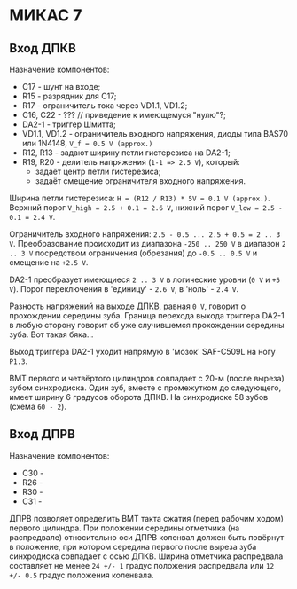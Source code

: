 # МИКАС 7

## Вход ДПКВ

Назначение компонентов:
* C17 - шунт на входе;
* R15 - разрядник для C17;
* R17 - ограничитель тока через VD1.1, VD1.2;
* C16, C22 - ??? // приведение к имеющемуся "нулю"?;
* DA2-1 - триггер Шмитта;
* VD1.1, VD1.2 - ограничитель входного напряжения, диоды типа BAS70 или 1N4148, ```V_f = 0.5 V (approx.)```
* R12, R13 - задают ширину петли гистерезиса на DA2-1;
* R19, R20 - делитель напряжения (```1-1 => 2.5 V```), который:
    - задаёт центр петли гистерезиса;
    - задаёт смещение ограничителя входного напряжения.

Ширина петли гистерезиса: ```H = (R12 / R13) * 5V = 0.1 V (approx.)```.
Верхний порог ```V_high = 2.5 + 0.1 = 2.6 V```, нижний порог ```V_low = 2.5 - 0.1 = 2.4 V```.

Ограничитель входного напряжения: ```2.5 - 0.5 ... 2.5 + 0.5 = 2 .. 3 V```.
Преобразование происходит из диапазона ```-250 .. 250 V``` в диапазон ```2 .. 3 V```
посредством ограничения (обрезания) до ```-0.5 .. 0.5 V``` и смещение на ```+2.5 V```.

DA2-1 преобразует имеющиеся ```2 .. 3 V``` в логические уровни (```0 V``` и ```+5 V```).
Порог переключения в 'единицу' - ```2.6 V```, в 'ноль' - ```2.4 V```.

Разность напряжений на выходе ДПКВ, равная ```0 V```, говорит о прохождении середины зуба.
Граница перехода выхода триггера DA2-1 в любую сторону говорит об уже случившемся прохождении середины зуба.
Вот такая бяка...

Выход триггера DA2-1 уходит напрямую в 'мозок' SAF-C509L на ногу ```P1.3```.

ВМТ первого и четвёртого цилиндров совпадает с 20-м (после выреза) зубом синхродиска.
Один зуб, вместе с промежутком до следующего, имеет ширину 6 градусов оборота ДПКВ.
На синхродиске 58 зубов (схема ```60 - 2```).

## Вход ДПРВ

Назначение компонентов:
* C30 - 
* R26 - 
* R30 - 
* C31 - 

ДПРВ позволяет определить ВМТ такта сжатия (перед рабочим ходом) первого цилиндра.
При положении середины отметчика (на распредвале) относительно оси ДПРВ коленвал должен быть повёрнут в положение,
при котором середина первого после выреза зуба синхродиска совпадает с осью ДПКВ.
Ширина отметчика распредвала составляет не менее ```24 +/- 1``` градус положения распредвала или ```12 +/- 0.5``` градус положения коленвала.
